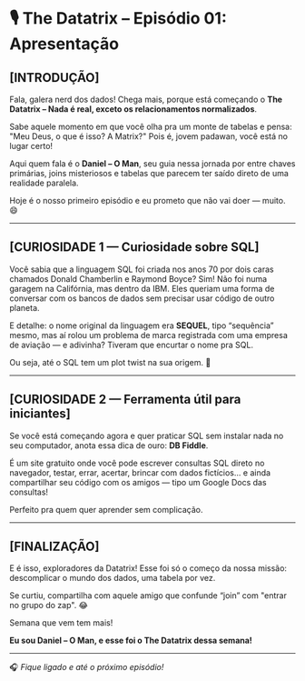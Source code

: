 # 🎙️ The Datatrix – Episódio 01: Apresentação

## [INTRODUÇÃO]

Fala, galera nerd dos dados! Chega mais, porque está começando o **The Datatrix – Nada é real, exceto os relacionamentos normalizados**.  

Sabe aquele momento em que você olha pra um monte de tabelas e pensa: "Meu Deus, o que é isso? A Matrix?" Pois é, jovem padawan, você está no lugar certo!

Aqui quem fala é o **Daniel – O Man**, seu guia nessa jornada por entre chaves primárias, joins misteriosos e tabelas que parecem ter saído direto de uma realidade paralela.  

Hoje é o nosso primeiro episódio e eu prometo que não vai doer — muito. 😄

---

## [CURIOSIDADE 1 — Curiosidade sobre SQL]

Você sabia que a linguagem SQL foi criada nos anos 70 por dois caras chamados Donald Chamberlin e Raymond Boyce? Sim! Não foi numa garagem na Califórnia, mas dentro da IBM. Eles queriam uma forma de conversar com os bancos de dados sem precisar usar código de outro planeta.

E detalhe: o nome original da linguagem era **SEQUEL**, tipo “sequência” mesmo, mas aí rolou um problema de marca registrada com uma empresa de aviação — e adivinha? Tiveram que encurtar o nome pra SQL.  

Ou seja, até o SQL tem um plot twist na sua origem. 🤯

---

## [CURIOSIDADE 2 — Ferramenta útil para iniciantes]

Se você está começando agora e quer praticar SQL sem instalar nada no seu computador, anota essa dica de ouro: **DB Fiddle**.

É um site gratuito onde você pode escrever consultas SQL direto no navegador, testar, errar, acertar, brincar com dados fictícios... e ainda compartilhar seu código com os amigos — tipo um Google Docs das consultas!

Perfeito pra quem quer aprender sem complicação.

---

## [FINALIZAÇÃO]

E é isso, exploradores da Datatrix! Esse foi só o começo da nossa missão: descomplicar o mundo dos dados, uma tabela por vez.

Se curtiu, compartilha com aquele amigo que confunde “join” com "entrar no grupo do zap". 😂  

Semana que vem tem mais!

**Eu sou Daniel – O Man, e esse foi o The Datatrix dessa semana!**

---

🎧 *Fique ligado e até o próximo episódio!*
